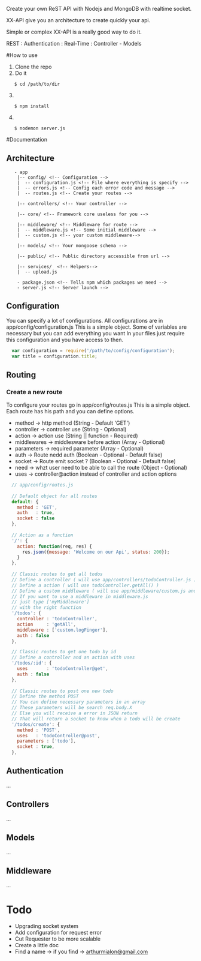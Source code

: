 Create your own ReST API with Nodejs and MongoDB with realtime socket.

XX-API give you an architecture to create quickly your api.

Simple or complex XX-API is a really good way to do it.

REST : Authentication : Real-Time : Controller - Models

#How to use
 1. Clone the repo
 2. Do it
 ```
    $ cd /path/to/dir
 ```
 
 3.
 ```
    $ npm install
 ```
 
 4.
 ```
    $ nodemon server.js
 ```
  
#Documentation

## Architecture

```
   - app
    |-- config/ <!-- Configuration -->
    |  -- configuration.js <!-- File where everything is specify -->
    |  -- errors.js <!-- Config each error code and message -->
    |  -- routes.js <!-- Create your routes -->

    |-- controllers/ <!-- Your controller -->
    
    |-- core/ <!-- Framework core useless for you -->
   
    |-- middleware/ <!-- Middleware for route -->
    |  -- middleware.js <!-- Some initial middleware -->
    |  -- custom.js <!-- your custom middleware-->
   
    |-- models/ <!-- Your mongoose schema --> 
    
    |-- public/ <!-- Public directory accessible from url -->
    
    |-- services/  <!-- Helpers-->
    |  -- upload.js
    
    - package.json <!-- Tells npm which packages we need -->
    - server.js <!-- Server launch -->
```


## Configuration
You can specify a lot of configurations. 
All configurations are in app/config/configuration.js
This is a simple object. Some of variables are necessary but you can add everything you want
In your files just require this configuration and you have access to then.

```javascript
  var configuration = require('/path/to/config/configuration');
  var title = configuration.title;
```

## Routing
### Create a new route
To configure your routes go in app/config/routes.js
This is a simple object. Each route has his path and you can define options.
- method       -> http method (String - Default 'GET') 
- controller   -> controller use (String - Optional)
- action       -> action use (String || function - Required)
- middlewares  -> middlesware before action (Array - Optional)
- parameters   -> required parameter (Array - Optional)
- auth         -> Route nedd auth (Boolean - Optional - Default false)
- socket       -> Route emit socket ? (Boolean - Optional - Default false)
- need         -> whzt user need to be able to call the route (Object - Optional)
- uses		     -> controller@action instead of controller and action options

```javascript
  // app/config/routes.js
  
  // Default object for all routes
  default: {
    method : 'GET',
    auth   : true,
    socket : false
  },
  
  // Action as a function
  '/': {
    action: function(req, res) {
      res.json({message: 'Welcome on our Api', status: 200});
    }
  },
  
  // Classic routes to get all todos
  // Define a controller ( will use app/controllers/todoController.js )
  // Define a action ( will use todoController.getAll() ) 
  // Define a custom middleware ( will use app/middleware/custom.js and logFinger action )
  // If you want to use a middleware in middleware.js 
  // just type ['myMiddleware'] 
  // with the right function
  '/todos': {
    controller : 'todoController',
    action     : 'getAll', 
    middleware : ['custom.logFinger'],
    auth : false
  },

  // Classic routes to get one todo by id
  // Define a controller and an action with uses
  '/todos/:id': {
    uses       : 'todoController@get',
    auth : false
  },
  
  // Classic routes to post one new todo
  // Define the method POST
  // You can define necessary parameters in an array
  // These parameters will be search req.body.X
  // Else you will receive a error in JSON return
  // That will return a socket to know when a todo will be create
  '/todos/create': {
    method : 'POST',
    uses   : 'todoController@post',
    parameters : ['todo'],
    socket : true,
  },


```


## Authentication
...
## Controllers
...
## Models
...
## Middleware
...


# Todo 
- Upgrading socket system
- Add configuration for request error
- Cut Requester to be more scalable
- Create a little doc
- Find a name -> if you find -> arthurmialon@gmail.com






